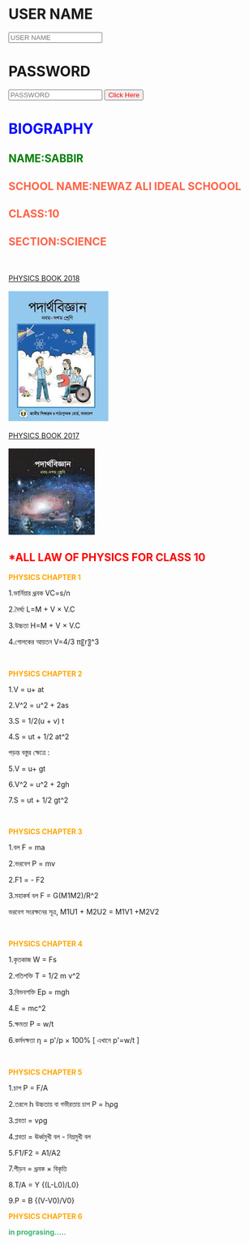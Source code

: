 <h1>USER NAME</h1><input type="text" placeholder ="USER NAME"></input>
<h1>PASSWORD</h1><input type="password" placeholder ="PASSWORD"> </input><button style="color:red;">Click Here</button>

<h1 style="color:blue">BIOGRAPHY</h1>


<h2 style="color:green;">NAME:SABBIR</h2>
<h2 style="color:tomato;">SCHOOL NAME:NEWAZ ALI IDEAL SCHOOOL</h2>
<h2 style="color:tomato;">CLASS:10</h2>
<h2 style="color:tomato;">SECTION:SCIENCE</h2>
<br><br/>
<a href="https://drive.google.com/file/d/13_O8QxKeb-n1Uzedizp-DOF3W308ooH8/view">PHYSICS BOOK 2018</a>
<br></br><img src="download.jpg"/>
<br></br>
<a href="https://drive.google.com/file/d/0B8L6VJQZe3EEOVdwenZFQXotS2c/view">PHYSICS BOOK 2017<a>
<br></br><img src="download1.jpg"/>
<h2 style="color:red">*ALL LAW OF PHYSICS FOR CLASS 10</h2>

<p style="color:orange"><b>PHYSICS CHAPTER 1</b></p>
<p>1.ভার্নিয়ার ধ্রূবক VC=s/n</p>
<p>2.দৈর্ঘ্য L=M + V ×  V.C</p>
<p>3.উচ্চতা H=M + V ×  V.C</p>
<p>4.গোলকের আয়তন V=4/3 π〖r〗^3</p>
<br/>
<p style="color:orange"><b>PHYSICS CHAPTER 2</b></p>
<p>1.V = u+ at</p>
<p>2.V^2 = u^2 + 2as</p>
<p>3.S = 1/2(u + v) t </p>
<p>4.S = ut + 1/2 at^2</p>
<p>পড়ন্ত বস্তুর ক্ষেত্রে :</p>
<p>5.V = u+ gt</p>
<p>6.V^2 = u^2 + 2gh</p>
<p>7.S = ut + 1/2 gt^2</p>
<br/>
<p style="color:orange"><b>PHYSICS CHAPTER 3</b></p>
<p>1.বল F = ma</p>
<p>2.ভরবেগ P = mv</p>
<p>2.F1 = - F2</p>
<P>3.মহাকর্ষ বল F = G(M1M2)/R^2</P>
<P>ভরবেগ সংরক্ষনের সূত্র, M1U1 + M2U2 = M1V1 +M2V2</P>
<br/>
<p style="color:orange"><b>PHYSICS CHAPTER 4</b></p>
<p>1.কৃতকাজ W = Fs</p>
<p>2.গতিশক্তি T = 1/2 m v^2</p>
<p>3.বিভবশক্তি Ep = mgh</p>
<p>4.E = mc^2</p>
<p>5.ক্ষমতা P = w/t</p>
<p>6.কর্মদক্ষতা η = p'/p × 100%    [ এখানে p'=w/t ]</p>
<br/>
<p style="color:orange"><b>PHYSICS CHAPTER 5</b></p>
<p>1.চাপ P = F/A</p>
<p>2.তরলে h উচ্চতায় বা গভীরতায় চাপ P = hρg </p>
<p>3.প্লবতা = vρg </p>
<p>4.প্লবতা = ঊর্ধ্বমুখী বল - নিম্নমুখী বল</p>
<p>5.F1/F2 = A1/A2</P>
<P>7.পীড়ন = ধ্রূবক × বিকৃতি</P>
<P>8.T/A = Y {(L-L0)/L0}</P>
<P>9.P = B {(V-V0)/V0}
<br/>
<p style="color:orange;"><b>PHYSICS CHAPTER 6</b></p>
<p style="color:mediumseagreen"><b>in prograsing.....</b><p>
